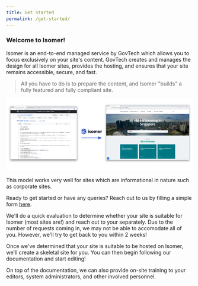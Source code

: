 ```yaml
---
title: Get Started
permalink: /get-started/
---
```


### Welcome to Isomer! 

Isomer is an end-to-end managed service by GovTech which allows you to focus exclusively on your site's content. GovTech creates and manages the design for all Isomer sites, provides the hosting, and ensures that your site remains accessible, secure, and fast. 
> All you have to do is to prepare the content, and Isomer "builds" a fully featured and fully compliant site.

![Picture of Markdown text being turned into an Isomer site](/images/markdown-to-site.png)

This model works very well for sites which are informational in nature such as corporate sites.

Ready to get started or have any queries? 
Reach out to us by filling a simple form [here](https://form.gov.sg/5dc80f7c03b2790012428dc5). 

We'll do a quick evaluation to determine whether your site is suitable for Isomer (most sites are!) and reach out to your separately.
Due to the number of requests coming in, we may not be able to accomodate all of you. However, we'll try to get back to you within 2 weeks!

Once we've determined that your site is suitable to be hosted on Isomer, we'll create a skeletal site for you. You can then begin following our documentation and start editing!

On top of the documentation, we can also provide on-site training to your editors, system administrators, and other involved personnel.
